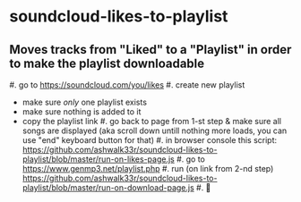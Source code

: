 # soundcloud-likes-to-playlist

## Moves tracks from "Liked" to a "Playlist" in order to make the playlist downloadable

#. go to https://soundcloud.com/you/likes
#. create new playlist
 - make sure *only* one playlist exists
 - make sure nothing is added to it
 - copy the playlist link
#. go back to page from 1-st step & make sure all songs are displayed (aka scroll down untill nothing more loads, you can use "end" keyboard button for that)
#. in browser console this script: https://github.com/ashwalk33r/soundcloud-likes-to-playlist/blob/master/run-on-likes-page.js
#. go to https://www.genmp3.net/playlist.php
#. run (on link from 2-nd step) https://github.com/ashwalk33r/soundcloud-likes-to-playlist/blob/master/run-on-download-page.js
#. 🎵 
